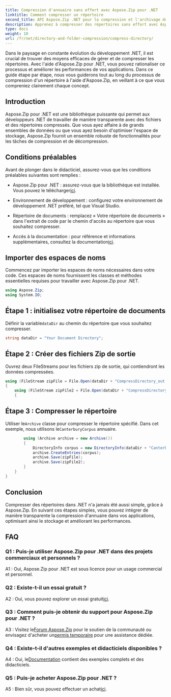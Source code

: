 ```yaml
---
title: Compression d'annuaire sans effort avec Aspose.Zip pour .NET
linktitle: Comment compresser un répertoire
second_title: API Aspose.Zip .NET pour la compression et l'archivage de fichiers
description: Apprenez à compresser des répertoires sans effort avec Aspose.Zip pour .NET. Boostez votre développement .NET en optimisant efficacement l’espace de stockage.
type: docs
weight: 10
url: /fr/net/directory-and-folder-compression/compress-directory/
---
```

Dans le paysage en constante évolution du développement .NET, il est crucial de trouver des moyens efficaces de gérer et de compresser les répertoires. Avec l'aide d'Aspose.Zip pour .NET, vous pouvez rationaliser ce processus et améliorer les performances de vos applications. Dans ce guide étape par étape, nous vous guiderons tout au long du processus de compression d'un répertoire à l'aide d'Aspose.Zip, en veillant à ce que vous compreniez clairement chaque concept.

## Introduction

Aspose.Zip pour .NET est une bibliothèque puissante qui permet aux développeurs .NET de travailler de manière transparente avec des fichiers et des répertoires compressés. Que vous ayez affaire à de grands ensembles de données ou que vous ayez besoin d'optimiser l'espace de stockage, Aspose.Zip fournit un ensemble robuste de fonctionnalités pour les tâches de compression et de décompression.

## Conditions préalables

Avant de plonger dans le didacticiel, assurez-vous que les conditions préalables suivantes sont remplies :

-  Aspose.Zip pour .NET : assurez-vous que la bibliothèque est installée. Vous pouvez le télécharger[ici](https://releases.aspose.com/zip/net/).

- Environnement de développement : configurez votre environnement de développement .NET préféré, tel que Visual Studio.

- Répertoire de documents : remplacez « Votre répertoire de documents » dans l'extrait de code par le chemin d'accès au répertoire que vous souhaitez compresser.

-  Accès à la documentation : pour référence et informations supplémentaires, consultez la documentation[ici](https://reference.aspose.com/zip/net/).

## Importer des espaces de noms

Commencez par importer les espaces de noms nécessaires dans votre code. Ces espaces de noms fournissent les classes et méthodes essentielles requises pour travailler avec Aspose.Zip pour .NET.

```csharp
using Aspose.Zip;
using System.IO;
```

## Étape 1 : initialisez votre répertoire de documents

 Définir la variable`dataDir` au chemin du répertoire que vous souhaitez compresser.

```csharp
string dataDir = "Your Document Directory";
```

## Étape 2 : Créer des fichiers Zip de sortie

Ouvrez deux FileStreams pour les fichiers zip de sortie, qui contiendront les données compressées.

```csharp
using (FileStream zipFile = File.Open(dataDir + "CompressDirectory_out.zip", FileMode.Create))
{
    using (FileStream zipFile2 = File.Open(dataDir + "CompressDirectory2_out.zip", FileMode.Create))
    {
```

## Étape 3 : Compresser le répertoire

 Utiliser le`Archive` classe pour compresser le répertoire spécifié. Dans cet exemple, nous utilisons le`CanterburyCorpus` annuaire.

```csharp
        using (Archive archive = new Archive())
        {
            DirectoryInfo corpus = new DirectoryInfo(dataDir + "CanterburyCorpus");
            archive.CreateEntries(corpus);
            archive.Save(zipFile);
            archive.Save(zipFile2);
        }
    }
}
```

## Conclusion

Compresser des répertoires dans .NET n'a jamais été aussi simple, grâce à Aspose.Zip. En suivant ces étapes simples, vous pouvez intégrer de manière transparente la compression d'annuaire dans vos applications, optimisant ainsi le stockage et améliorant les performances.

## FAQ

### Q1 : Puis-je utiliser Aspose.Zip pour .NET dans des projets commerciaux et personnels ?

A1 : Oui, Aspose.Zip pour .NET est sous licence pour un usage commercial et personnel.

### Q2 : Existe-t-il un essai gratuit ?

 A2 : Oui, vous pouvez explorer un essai gratuit[ici](https://releases.aspose.com/zip/net).

### Q3 : Comment puis-je obtenir du support pour Aspose.Zip pour .NET ?

 A3 : Visitez le[Forum Aspose.Zip](https://forum.aspose.com/c/zip/37) pour le soutien de la communauté ou envisagez d'acheter un[permis temporaire](https://purchase.aspose.com/temporary-license/) pour une assistance dédiée.

### Q4 : Existe-t-il d'autres exemples et didacticiels disponibles ?

 A4 : Oui, le[Documentation](https://reference.aspose.com/zip/net/) contient des exemples complets et des didacticiels.

### Q5 : Puis-je acheter Aspose.Zip pour .NET ?

 A5 : Bien sûr, vous pouvez effectuer un achat[ici](https://purchase.aspose.com/buy).